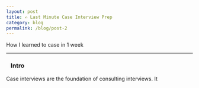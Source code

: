 ```yaml
---
layout: post
title: ✍️ Last Minute Case Interview Prep
category: blog
permalink: /blog/post-2
---
```


How I learned to case in 1 week

----

### &ensp; Intro

Case interviews are the foundation of consulting interviews. It 
